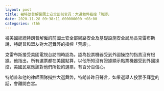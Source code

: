 ```yaml
---
layout: post
title: 被特朗普解僱國土安全部前官員：大選舞弊指控「荒謬」
date: 2020-11-28 09:38:11.000000000 +08:00
categories: rthk
---
```


被美國總統特朗普解僱的前國土安全部網路安全及基礎設施安全局局長克雷布斯說，特朗普和盟友對大選舞弊的指控「荒謬」。

克雷布斯接受美國電視台訪問時認為，認為投票機器受到外國操控的指責沒有根據。他指出，所有選票都在美國點算，以他所知沒有證據顯示點票機器受到外國操控，美國民眾應該對他們所投的選票，有百分百信心。

特朗普和他的律師團隊指控大選舞弊，特朗普昨日聲言，如果選舉人投票予拜登的話，會離開白宮。
